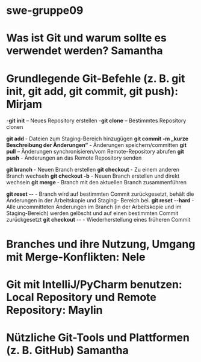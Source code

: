 # swe-gruppe09
# Was ist Git und warum sollte es verwendet werden? Samantha
# Grundlegende Git-Befehle (z. B. git init, git add, git commit, git push): Mirjam

-**git init** – Neues Repository erstellen
-**git clone** <repository-url> – Bestimmtes Repository clonen

**git add <Dateiname>** - Dateien zum Staging-Bereich hinzugügen
**git commit -m „kurze Beschreibung der Änderungen“** - Änderungen speichern/committen
**git pull** – Änderungen synchronisieren/vom Remote-Repository abrufen
**git push** -  Änderungen an das Remote Repository senden

**git branch <branch-name>** - Neuen Branch erstellen
**git checkout <branch-name>** - Zu einem anderen Branch wechseln
**git checkout -b <branch-name>** - Neuen Branch erstellen und direkt wechseln
**git merge <branch-name>** - Branch mit den aktuellen Branch zusammenführen

**git reset --<commit-hash>** -  Branch wird auf bestimmten Commit zurückgesetzt, behält die Änderungen in der Arbeitskopie und Staging-  Bereich bei. 
**git reset --hard <commit-hash>** - Alle uncommitteten Änderungen im Branch (in der Arbeitskopie und im Staging-Bereich)  werden gelöscht und auf einen bestimmten Commit zurückgesetzt
**git checkout <commit-hash>** -- <dateiname> - Wiederherstellung eines früheren Commit

# Branches und ihre Nutzung, Umgang mit Merge-Konflikten: Nele
# Git mit IntelliJ/PyCharm benutzen: Local Repository und Remote Repository: Maylin
# Nützliche Git-Tools und Plattformen (z. B. GitHub) Samantha
